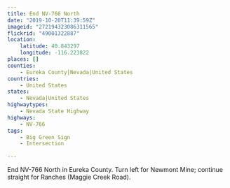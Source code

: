 ```yaml
---
title: End NV-766 North
date: "2019-10-20T11:39:59Z"
imageid: "272194323086311565"
flickrid: "49001322887"
location:
    latitude: 40.843297
    longitude: -116.223822
places: []
counties:
    - Eureka County|Nevada|United States
countries:
    - United States
states:
    - Nevada|United States
highwaytypes:
    - Nevada State Highway
highways:
    - NV-766
tags:
    - Big Green Sign
    - Intersection

---
```

End NV-766 North in Eureka County.  Turn left for Newmont Mine; continue straight for Ranches (Maggie Creek Road).
